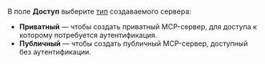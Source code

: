 В поле **Доступ** выберите [тип](../../../ai-studio/concepts/mcp-hub/index.md#server-settings) создаваемого сервера:

* **Приватный** — чтобы создать приватный MCP-сервер, для доступа к которому потребуется аутентификация.
* **Публичный** — чтобы создать публичный MCP-сервер, доступный без аутентификации.
